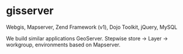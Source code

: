 # gisserver
Webgis, Mapserver, Zend Framework (v1), Dojo Toolkit, jQuery, MySQL

We build similar applications GeoServer. Stepwise store -> Layer -> workgroup, environments based on Mapserver.

